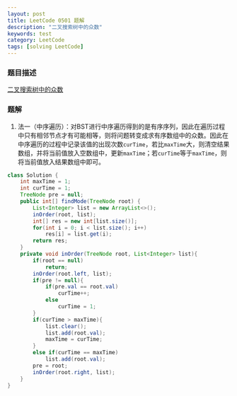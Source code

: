 ```yaml
---
layout: post
title: LeetCode 0501 题解
description: "二叉搜索树中的众数"
keywords: test
category: LeetCode
tags: [solving LeetCode]
---
```


### 题目描述
[二叉搜索树中的众数](https://leetcode-cn.com/problems/find-mode-in-binary-search-tree/)

### 题解
1. 法一（中序遍历）：对BST进行中序遍历得到的是有序序列，因此在遍历过程中只有相邻节点才有可能相等，则将问题转变成求有序数组中的众数。因此在中序遍历的过程中记录该值的出现次数`curTime`，若比`maxTime`大，则清空结果数组，并将当前值放入空数组中，更新`maxTime`；若`curTime`等于`maxTime`，则将当前值放入结果数组中即可。
```java
class Solution {
    int maxTime = 1;
    int curTime = 1;
    TreeNode pre = null;
    public int[] findMode(TreeNode root) {
        List<Integer> list = new ArrayList<>();
        inOrder(root, list);
        int[] res = new int[list.size()];
        for(int i = 0; i < list.size(); i++)
            res[i] = list.get(i);
        return res;
    }
    private void inOrder(TreeNode root, List<Integer> list){
        if(root == null)
            return;
        inOrder(root.left, list);
        if(pre != null){
            if(pre.val == root.val)
                curTime++;
            else
                curTime = 1;
        }
        if(curTime > maxTime){
            list.clear();
            list.add(root.val);
            maxTime = curTime;
        }
        else if(curTime == maxTime)
            list.add(root.val);
        pre = root;
        inOrder(root.right, list);
    }
}
```